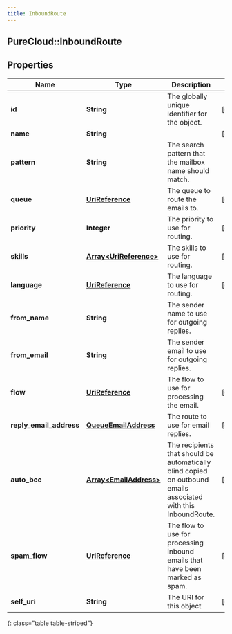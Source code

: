 ```yaml
---
title: InboundRoute
---
```

## PureCloud::InboundRoute

## Properties

|Name | Type | Description | Notes|
|------------ | ------------- | ------------- | -------------|
| **id** | **String** | The globally unique identifier for the object. | [optional] |
| **name** | **String** |  | [optional] |
| **pattern** | **String** | The search pattern that the mailbox name should match. | |
| **queue** | [**UriReference**](UriReference.html) | The queue to route the emails to. | [optional] |
| **priority** | **Integer** | The priority to use for routing. | [optional] |
| **skills** | [**Array&lt;UriReference&gt;**](UriReference.html) | The skills to use for routing. | [optional] |
| **language** | [**UriReference**](UriReference.html) | The language to use for routing. | [optional] |
| **from_name** | **String** | The sender name to use for outgoing replies. | |
| **from_email** | **String** | The sender email to use for outgoing replies. | |
| **flow** | [**UriReference**](UriReference.html) | The flow to use for processing the email. | [optional] |
| **reply_email_address** | [**QueueEmailAddress**](QueueEmailAddress.html) | The route to use for email replies. | [optional] |
| **auto_bcc** | [**Array&lt;EmailAddress&gt;**](EmailAddress.html) | The recipients that should be  automatically blind copied on outbound emails associated with this InboundRoute. | [optional] |
| **spam_flow** | [**UriReference**](UriReference.html) | The flow to use for processing inbound emails that have been marked as spam. | [optional] |
| **self_uri** | **String** | The URI for this object | [optional] |
{: class="table table-striped"}


